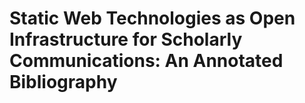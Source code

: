 # Static Web Technologies as Open Infrastructure for Scholarly Communications: An Annotated Bibliography
